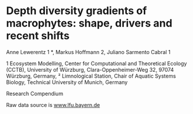 # Depth diversity gradients of macrophytes: shape, drivers and recent shifts

<!-- badges: start -->
<!-- badges: end -->

Anne Lewerentz 1 *, Markus Hoffmann 2, Juliano Sarmento Cabral 1

1 Ecosystem Modelling, Center for Computational and Theoretical Ecology (CCTB), University of Würzburg, Clara-Oppenheimer-Weg 32, 97074 Würzburg, Germany,
² Limnological Station, Chair of Aquatic Systems Biology, Technical University of Munich, Germany

Research Compendium

Raw data source is www.lfu.bayern.de
